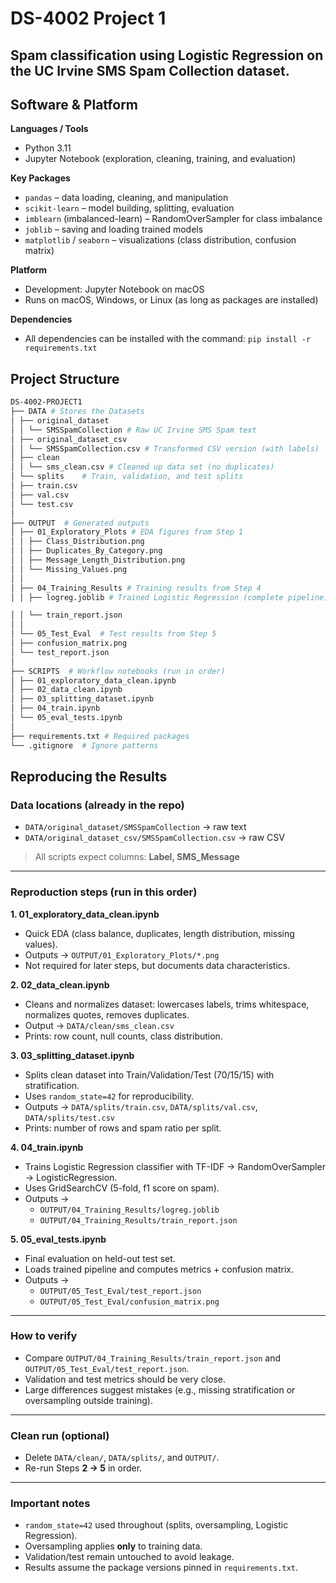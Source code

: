 # DS-4002 Project 1
Spam classification using Logistic Regression on the UC Irvine SMS Spam Collection dataset.
---

## Software & Platform
**Languages / Tools**
- Python 3.11
- Jupyter Notebook (exploration, cleaning, training, and evaluation)

**Key Packages**
- `pandas` – data loading, cleaning, and manipulation
- `scikit-learn` – model building, splitting, evaluation
- `imblearn` (imbalanced-learn) – RandomOverSampler for class imbalance
- `joblib` – saving and loading trained models
- `matplotlib` / `seaborn` – visualizations (class distribution, confusion matrix)

**Platform**
- Development: Jupyter Notebook on macOS
- Runs on macOS, Windows, or Linux (as long as packages are installed)

**Dependencies**
- All dependencies can be installed with the command: `pip install -r requirements.txt`


## Project Structure
```bash
DS-4002-PROJECT1
├── DATA # Stores the Datasets
│ ├── original_dataset
│ │ └── SMSSpamCollection # Raw UC Irvine SMS Spam text
│ ├── original_dataset_csv 
│ │ └── SMSSpamCollection.csv # Transformed CSV version (with labels)
│ ├── clean   
│ │ └── sms_clean.csv # Cleaned up data set (no duplicates)
│ └── splits    # Train, validation, and test splits
│ ├── train.csv
│ ├── val.csv
│ └── test.csv
│
├── OUTPUT  # Generated outputs
│ ├── 01_Exploratory_Plots # EDA figures from Step 1
│ │ ├── Class_Distribution.png
│ │ ├── Duplicates_By_Category.png
│ │ ├── Message_Length_Distribution.png
│ │ └── Missing_Values.png
│ │
│ ├── 04_Training_Results # Training results from Step 4
│ │ ├── logreg.joblib # Trained Logistic Regression (complete pipeline) saved so it can be reused without retraining

│ │ └── train_report.json
│ │
│ └── 05_Test_Eval  # Test results from Step 5
│ ├── confusion_matrix.png
│ └── test_report.json
│
├── SCRIPTS  # Workflow notebooks (run in order)
│ ├── 01_exploratory_data_clean.ipynb
│ ├── 02_data_clean.ipynb
│ ├── 03_splitting_dataset.ipynb
│ ├── 04_train.ipynb
│ └── 05_eval_tests.ipynb
│
├── requirements.txt # Required packages
└── .gitignore  # Ignore patterns
```

## Reproducing the Results

### Data locations (already in the repo)
- `DATA/original_dataset/SMSSpamCollection` → raw text  
- `DATA/original_dataset_csv/SMSSpamCollection.csv` → raw CSV  

> All scripts expect columns: **Label, SMS_Message**

---

### Reproduction steps (run in this order)

**1. 01_exploratory_data_clean.ipynb**  
- Quick EDA (class balance, duplicates, length distribution, missing values).  
- Outputs → `OUTPUT/01_Exploratory_Plots/*.png`  
- Not required for later steps, but documents data characteristics.  

**2. 02_data_clean.ipynb**  
- Cleans and normalizes dataset: lowercases labels, trims whitespace, normalizes quotes, removes duplicates.  
- Output → `DATA/clean/sms_clean.csv`  
- Prints: row count, null counts, class distribution.  

**3. 03_splitting_dataset.ipynb**  
- Splits clean dataset into Train/Validation/Test (70/15/15) with stratification.  
- Uses `random_state=42` for reproducibility.  
- Outputs → `DATA/splits/train.csv`, `DATA/splits/val.csv`, `DATA/splits/test.csv`  
- Prints: number of rows and spam ratio per split.  

**4. 04_train.ipynb**  
- Trains Logistic Regression classifier with TF-IDF → RandomOverSampler → LogisticRegression.  
- Uses GridSearchCV (5-fold, f1 score on spam).  
- Outputs →  
  - `OUTPUT/04_Training_Results/logreg.joblib`  
  - `OUTPUT/04_Training_Results/train_report.json`  

**5. 05_eval_tests.ipynb**  
- Final evaluation on held-out test set.  
- Loads trained pipeline and computes metrics + confusion matrix.  
- Outputs →  
  - `OUTPUT/05_Test_Eval/test_report.json`  
  - `OUTPUT/05_Test_Eval/confusion_matrix.png`  

---

### How to verify
- Compare `OUTPUT/04_Training_Results/train_report.json` and `OUTPUT/05_Test_Eval/test_report.json`.  
- Validation and test metrics should be very close.  
- Large differences suggest mistakes (e.g., missing stratification or oversampling outside training).  

---

### Clean run (optional)
- Delete `DATA/clean/`, `DATA/splits/`, and `OUTPUT/`.  
- Re-run Steps **2 → 5** in order.  

---

### Important notes
- `random_state=42` used throughout (splits, oversampling, Logistic Regression).  
- Oversampling applies **only** to training data.  
- Validation/test remain untouched to avoid leakage.  
- Results assume the package versions pinned in `requirements.txt`.  
